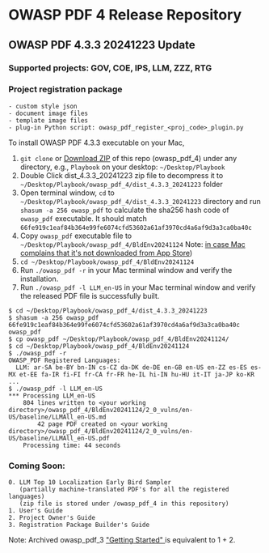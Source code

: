 # OWASP PDF 4 Release Repository
## OWASP PDF 4.3.3 20241223 Update
### Supported projects: GOV, COE, IPS, LLM, ZZZ, RTG
### Project registration package
    - custom style json
    - document image files
    - template image files
    - plug-in Python script: owasp_pdf_register_<proj_code>_plugin.py

To install OWASP PDF 4.3.3 executable on your Mac,
1. `git clone` or [Download ZIP](https://github.com/tetsuoseto/owasp_pdf_4/archive/refs/heads/main.zip) of this repo (owasp_pdf_4) under any directory, e.g., `Playbook` on your desktop: `~/Desktop/Playbook`
2. Double Click dist_4.3.3_20241223 zip file to decompress it to `~/Desktop/Playbook/owasp_pdf_4/dist_4.3.3_20241223` folder
3. Open terminal window, `cd` to `~/Desktop/Playbook/owasp_pdf_4/dist_4.3.3_20241223` directory and run `shasum -a 256 owasp_pdf` to calculate the sha256 hash code of `owasp_pdf` executable. It should match `66fe919c1eaf84b364e99fe6074cfd53602a61af3970cd4a6af9d3a3ca0ba40c`
4. Copy `owasp_pdf` executable file to `~/Desktop/Playbook/owasp_pdf_4/BldEnv20241124`
    Note: [in case Mac complains that it's not downloaded from App Store](https://support.apple.com/guide/mac-help/if-an-app-is-not-from-the-mac-app-store-mh40620/11.0/mac/11.0))
5. `cd ~/Desktop/Playbook/owasp_pdf_4/BldEnv20241124`
6. Run `./owasp_pdf -r` in your Mac terminal window and verify the installation.
7. Run `./owasp_pdf -l LLM_en-US` in your Mac terminal window and verify the released PDF file is successfully built.

```
$ cd ~/Desktop/Playbook/owasp_pdf_4/dist_4.3.3_20241223
$ shasum -a 256 owasp_pdf
66fe919c1eaf84b364e99fe6074cfd53602a61af3970cd4a6af9d3a3ca0ba40c  owasp_pdf
$ cp owasp_pdf ~/Desktop/Playbook/owasp_pdf_4/BldEnv20241124/
$ cd ~/Desktop/Playbook/owasp_pdf_4/BldEnv20241124
$ ./owasp_pdf -r
OWASP_PDF Registered Languages:
  LLM: ar-SA be-BY bn-IN cs-CZ da-DK de-DE en-GB en-US en-ZZ es-ES es-MX et-EE fa-IR fi-FI fr-CA fr-FR he-IL hi-IN hu-HU it-IT ja-JP ko-KR ...
$ ./owasp_pdf -l LLM_en-US
*** Processing LLM_en-US
    804 lines written to <your working directory>/owasp_pdf_4/BldEnv20241124/2_0_vulns/en-US/baseline/LLMAll_en-US.md
        42 page PDF created on <your working directory>/owasp_pdf_4/BldEnv20241124/2_0_vulns/en-US/baseline/LLMAll_en-US.pdf
    Processing time: 44 seconds
```

### Coming Soon:
    0. LLM Top 10 Localization Early Bird Sampler
       (partially machine-translated PDF's for all the registered languages)
       (zip file is stored under /owasp_pdf_4 in this repository)
    1. User's Guide
    2. Project Owner's Guide
    3. Registration Package Builder's Guide
Note: Archived owasp_pdf_3 ["Getting Started" ](https://github.com/tetsuoseto/owasp_pdf_4/blob/main/doc_archives/owasp_pdf_3/README.pdf) is equivalent to 1 + 2.

